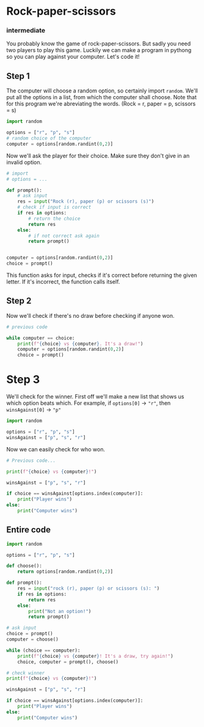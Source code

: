 # Rock-paper-scissors

### intermediate

You probably know the game of rock-paper-scissors. But sadly you need two players to play this game. Luckily we can make a program in pythong so you can play against your computer. Let's code it!

## Step 1

The computer will choose a random option, so certainly import `random`. We'll put all the options in a list, from which the computer shall choose. Note that for this program we're abreviating the words. (Rock = r, paper = p, scissors = s)

```python
import random

options = ["r", "p", "s"]
# random choice of the computer
computer = options[random.randint(0,2)]
```

Now we'll ask the player for their choice. Make sure they don't give in an invalid option.

```python
# import
# options = ...

def prompt():
    # ask input
    res = input("Rock (r), paper (p) or scissors (s)")
    # check if input is correct
    if res in options:
        # return the choice
        return res
    else:
        # if not correct ask again
        return prompt()


computer = options[random.randint(0,2)]
choice = prompt()
```

This function asks for input, checks if it's correct before returning the given letter. If it's incorrect, the function calls itself.

## Step 2

Now we'll check if there's no draw before checking if anyone won.

```python
# previous code

while computer == choice:
    print(f"{choice} vs {computer}. It's a draw!")
    computer = options[random.randint(0,2)]
    choice = prompt()

```

# Step 3

We'll check for the winner. First off we'll make a new list that shows us which option beats which. For example, if `options[0]` -> `"r"`, then `winsAgainst[0]` -> `"p"`

```python
import random

options = ["r", "p", "s"]
winsAgainst = ["p", "s", "r"]
```

Now we can easily check for who won.

```python
# Previous code...

print(f"{choice} vs {computer}!")

winsAgainst = ["p", "s", "r"]

if choice == winsAgainst[options.index(computer)]:
    print("Player wins")
else:
    print("Computer wins")
```

## Entire code

```python
import random

options = ["r", "p", "s"]

def choose():
    return options[random.randint(0,2)]

def prompt():
    res = input("rock (r), paper (p) or scissors (s): ")
    if res in options:
        return res
    else:
        print("Not an option!")
        return prompt()

# ask input
choice = prompt()
computer = choose()

while (choice == computer):
    print(f"{choice} vs {computer}! It's a draw, try again!")
    choice, computer = prompt(), choose()

# check winner
print(f"{choice} vs {computer}!")

winsAgainst = ["p", "s", "r"]

if choice == winsAgainst[options.index(computer)]:
    print("Player wins")
else:
    print("Computer wins")

```
